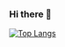### Hi there 👋

[![Top Langs](https://github-readme-stats.vercel.app/api/top-langs/?username=KotaTakeishi&layout=donut)](https://github.com/anuraghazra/github-readme-stats)

<!--
**KotaTakeishi/KotaTakeishi** is a ✨ _special_ ✨ repository because its `README.md` (this file) appears on your GitHub profile.

Here are some ideas to get you started:

- 🔭 I’m currently working on ...
- 🌱 I’m currently learning ...
- 👯 I’m looking to collaborate on ...
- 🤔 I’m looking for help with ...
- 💬 Ask me about ...
- 📫 How to reach me: ...
- 😄 Pronouns: ...
- ⚡ Fun fact: ...
-->
